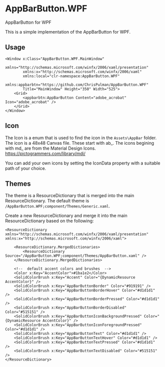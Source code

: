# AppBarButton.WPF
AppBarButton for WPF

This is a simple implementation of the AppBarButton for WPF.

## Usage

```xaml
<Window x:Class="AppBarButton.WPF.MainWindow"
        xmlns="http://schemas.microsoft.com/winfx/2006/xaml/presentation"
        xmlns:x="http://schemas.microsoft.com/winfx/2006/xaml"
        xmlns:local="clr-namespace:AppBarButton.WPF"
        xmlns:appbarbtn="https://github.com/ChrisPulman/AppBarButton.WPF"
        Title="MainWindow" Height="350" Width="525">
    <Grid>
        <appbarbtn:AppBarButton Content="adobe_acrobat" Icon="adobe_acrobat" />
    </Grid>
</Window>
```

## Icon

The Icon is a enum that is used to find the icon in the `Assets\AppBar` folder. The icon is a 48x48 Canvas file. These start with ab_.
The icons begining with md_ are from the Material Design Icons. https://pictogrammers.com/library/mdi/

You can add your own icons by setting the IconData property with a suitable path of your choice.

## Themes

The theme is a ResourceDictionary that is merged into the main ResourceDictionary. The default theme is `/AppBarButton.WPF;component/Themes/Generic.xaml`.

Create a new ResourceDictionary and merge it into the main ResourceDictionary based on the following:

```xaml
<ResourceDictionary xmlns="http://schemas.microsoft.com/winfx/2006/xaml/presentation" xmlns:x="http://schemas.microsoft.com/winfx/2006/xaml">

    <ResourceDictionary.MergedDictionaries>
        <ResourceDictionary Source="/AppBarButton.WPF;component/Themes/AppBarButton.xaml" />
    </ResourceDictionary.MergedDictionaries>

    <!--  default accent colors and brushes  -->
    <Color x:Key="AccentColor">#1ba1e2</Color>
    <SolidColorBrush x:Key="Accent" Color="{DynamicResource AccentColor}" />
    <SolidColorBrush x:Key="AppBarButtonBorder" Color="#919191" />
    <SolidColorBrush x:Key="AppBarButtonBorderHover" Color="#d1d1d1" />
    <SolidColorBrush x:Key="AppBarButtonBorderPressed" Color="#d1d1d1" />
    <SolidColorBrush x:Key="AppBarButtonBorderDisabled" Color="#515151" />
    <SolidColorBrush x:Key="AppBarButtonIconBackgroundPressed" Color="{DynamicResource AccentColor}" />
    <SolidColorBrush x:Key="AppBarButtonIconForegroundPressed" Color="#d1d1d1" />
    <SolidColorBrush x:Key="AppBarButtonText" Color="#d1d1d1" />
    <SolidColorBrush x:Key="AppBarButtonTextHover" Color="#d1d1d1" />
    <SolidColorBrush x:Key="AppBarButtonTextPressed" Color="#d1d1d1" />
    <SolidColorBrush x:Key="AppBarButtonTextDisabled" Color="#515151" />
</ResourceDictionary>
```
